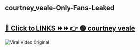 
 ## courtney_veale-Only-Fans-Leaked

# <h2><a href="https://clipsfans.com/courtney_veale&ref=git">🔗 Click to LINKS ⏩⏩ 👉 🟢 courtney veale </a></h2>

<a href="https://clipsfans.com/courtney_veale&ref=git" rel="nofollow" data-target="animated-image.originalLink"><img src="https://i.ibb.co.com/xMMVF88/686577567.gif" alt="Viral Video Original" style="max-width: 100%; display: inline-block;" data-target="animated-image.originalImage"></a>
